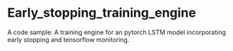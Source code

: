 # Early_stopping_training_engine

A code sample: A training engine for an pytorch LSTM model incorporating early stopping and tensorflow monitoring.
